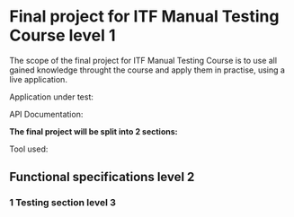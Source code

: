# Final project for ITF Manual Testing Course level 1

The scope of the final project for ITF Manual Testing Course is to use all gained knowledge throught the course and apply them in practise, using a live application.

Application under test:

API Documentation:

**The final project will be split into 2 sections:** 

Tool used:

## Functional specifications level 2

### 1 Testing section level 3
